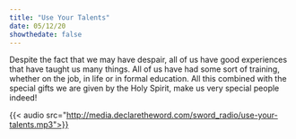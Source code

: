 ```yaml
---
title: "Use Your Talents"
date: 05/12/20
showthedate: false
---
```


Despite the fact that we may have despair, all of us have good experiences that have taught us many things. All of us have had some sort of training, whether on the job, in life or in formal education. All this combined with the special gifts we are given by the Holy Spirit, make us very special people indeed!
<!--more-->
{{< audio src="http://media.declaretheword.com/sword_radio/use-your-talents.mp3">}}